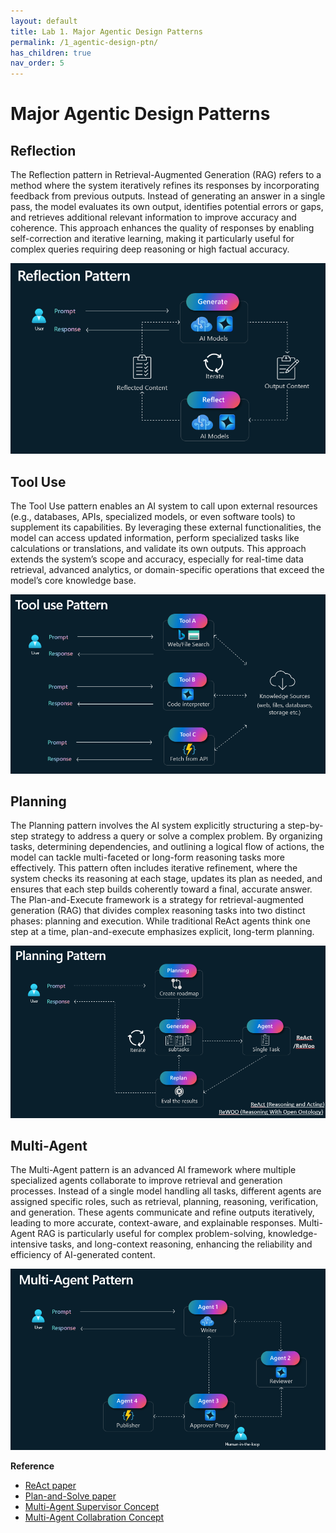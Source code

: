 ```yaml
---
layout: default
title: Lab 1. Major Agentic Design Patterns 
permalink: /1_agentic-design-ptn/
has_children: true
nav_order: 5
---
```


# Major Agentic Design Patterns

## Reflection
The Reflection pattern in Retrieval-Augmented Generation (RAG) refers to a method where the system iteratively refines its responses by incorporating feedback from previous outputs. Instead of generating an answer in a single pass, the model evaluates its own output, identifies potential errors or gaps, and retrieves additional relevant information to improve accuracy and coherence. This approach enhances the quality of responses by enabling self-correction and iterative learning, making it particularly useful for complex queries requiring deep reasoning or high factual accuracy.

![Reflection](./images/reflection.png)

## Tool Use
The Tool Use pattern enables an AI system to call upon external resources (e.g., databases, APIs, specialized models, or even software tools) to supplement its capabilities. By leveraging these external functionalities, the model can access updated information, perform specialized tasks like calculations or translations, and validate its own outputs. This approach extends the system’s scope and accuracy, especially for real-time data retrieval, advanced analytics, or domain-specific operations that exceed the model’s core knowledge base.

![Tool use](./images/tooluse.png)

## Planning
The Planning pattern involves the AI system explicitly structuring a step-by-step strategy to address a query or solve a complex problem. By organizing tasks, determining dependencies, and outlining a logical flow of actions, the model can tackle multi-faceted or long-form reasoning tasks more effectively. This pattern often includes iterative refinement, where the system checks its reasoning at each stage, updates its plan as needed, and ensures that each step builds coherently toward a final, accurate answer. The Plan-and-Execute framework is a strategy for retrieval-augmented generation (RAG) that divides complex reasoning tasks into two distinct phases: planning and execution. While traditional ReAct agents think one step at a time, plan-and-execute emphasizes explicit, long-term planning.

![Planning](./images/planning.png)

## Multi-Agent
The Multi-Agent pattern is an advanced AI framework where multiple specialized agents collaborate to improve retrieval and generation processes. Instead of a single model handling all tasks, different agents are assigned specific roles, such as retrieval, planning, reasoning, verification, and generation. These agents communicate and refine outputs iteratively, leading to more accurate, context-aware, and explainable responses. Multi-Agent RAG is particularly useful for complex problem-solving, knowledge-intensive tasks, and long-context reasoning, enhancing the reliability and efficiency of AI-generated content.

![Multi-Agent](./images/multiagent.png)


**Reference**
- [ReAct paper](https://arxiv.org/abs/2210.03629)
- [Plan-and-Solve paper](https://arxiv.org/abs/2305.04091)
- [Multi-Agent Supervisor Concept](https://langchain-ai.github.io/langgraph/concepts/multi_agent/#supervisor)  
- [Multi-Agent Collabration Concept](https://langchain-ai.github.io/langgraph/concepts/multi_agent/#network) 